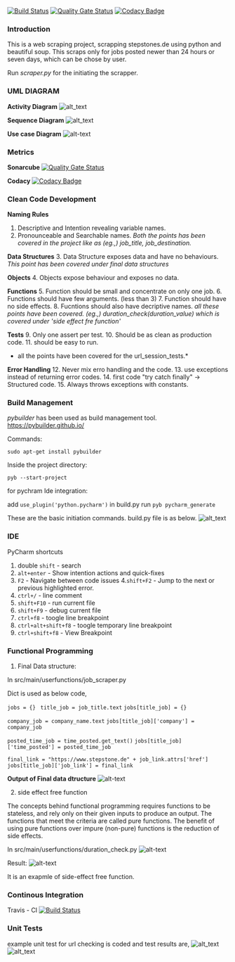 [![Build Status](https://travis-ci.org/iramshiv/ase_scraper.svg?branch=master)](https://travis-ci.org/iramshiv/ase_scraper)
[![Quality Gate Status](https://sonarcloud.io/api/project_badges/measure?project=iramshiv_ase_scraper&metric=alert_status)](https://sonarcloud.io/dashboard?id=iramshiv_ase_scraper)
[![Codacy Badge](https://api.codacy.com/project/badge/Grade/f83a1ffaa6964bfaa4d52be6cf2e1245)](https://www.codacy.com/manual/iramshiv/ase_scraper?utm_source=github.com&amp;utm_medium=referral&amp;utm_content=iramshiv/ase_scraper&amp;utm_campaign=Badge_Grade)

### Introduction
This is a web scraping project, scrapping stepstones.de using python and beautiful soup. This scraps only for jobs posted newer than 24 hours or seven days, which can be chose by user.

Run *scraper.py* for the initiating the scrapper.

### UML DIAGRAM

**Activity Diagram**
![alt_text](https://github.com/iramshiv/ase_scraping/blob/master/activity.jpg)

**Sequence Diagram**
![alt_text](https://github.com/iramshiv/ase_scraping/blob/master/Sequence.jpg)

**Use case Diagram**
![alt-text](https://github.com/iramshiv/ase_scraping/blob/master/usecase.jpg)

### Metrics
**Sonarcube**
[![Quality Gate Status](https://sonarcloud.io/api/project_badges/measure?project=iramshiv_ase_scraper&metric=alert_status)](https://sonarcloud.io/dashboard?id=iramshiv_ase_scraper)

**Codacy**
[![Codacy Badge](https://api.codacy.com/project/badge/Grade/f83a1ffaa6964bfaa4d52be6cf2e1245)](https://www.codacy.com/manual/iramshiv/ase_scraper?utm_source=github.com&amp;utm_medium=referral&amp;utm_content=iramshiv/ase_scraper&amp;utm_campaign=Badge_Grade)

### Clean Code Development

**Naming Rules**
1. Descriptive and Intention revealing variable names. 
2. Pronounceable and Searchable names.
*Both the points has been covered in the project like as (eg.,) job_title, job_destination.*

**Data Structures**
3. Data Structure exposes data and have no behaviours.
*This point has been covered under final data structures*

**Objects**
4. Objects expose behaviour and exposes no data.

**Functions**
5. Function should be small and concentrate on only one job.
6. Functions should have few arguments. (less than 3)
7. Function should have no side effects.
8. Fucntions should also have decriptive names.
*all these points have been covered. (eg.,) duration_check(duration_value) which is covered under 'side effect fre function'*

**Tests**
9. Only one assert per test.
10. Should be as clean as production code.
11. should be easy to run.
* all the points have been covered for the url_session_tests.*

**Error Handling**
12. Never mix erro handling and the code.
13. use exceptions instead of returning error codes.
14. first code "try catch finally" -> Structured code.
15. Always throws exceptions with constants.

### Build Management
*pybuilder* has been used as build management tool. <https://pybuilder.github.io/>

Commands:

```sudo apt-get install pybuilder```

Inside the project directory:

```pyb --start-project```

for pychram Ide integration: 

add ```use_plugin('python.pycharm')``` in build.py
run ```pyb pycharm_generate```

These are the basic initiation commands.
build.py file is as below.
![alt_text](https://github.com/iramshiv/ase_scraper/blob/master/images/pybuilder.jpg)

### IDE
PyCharm shortcuts

1. double ```shift``` -  search
2. ```alt+enter``` - Show intention actions and quick-fixes
3. ```F2``` - Navigate between code issues
4.```shift+F2``` - Jump to the next or previous highlighted error.
5. ```ctrl+/``` - line comment
6. ```shift+F10``` - run current file
7. ```shift+F9``` - debug current file
8. ```ctrl+f8``` - toogle line breakpoint
9. ```ctrl+alt+shift+f8``` - toogle temporary line breakpoint
10. ```ctrl+shift+f8``` - View Breakpoint

### Functional Programming

1. Final Data structure:

In src/main/userfunctions/job_scraper.py

Dict is used as below code,

```jobs = {} ```
```title_job = job_title.text```
```jobs[title_job] = {}```
    
 ```company_job = company_name.text```
 ```jobs[title_job]['company'] = company_job```
    
```posted_time_job = time_posted.get_text()```
```jobs[title_job]['time_posted'] = posted_time_job```
   
```final_link = "https://www.stepstone.de" + job_link.attrs['href']```
```jobs[title_job]['job_link'] = final_link```

**Output of Final data dtructure**
![alt-text](https://github.com/iramshiv/ase_scraping/blob/master/finalDS.jpg)

2. side effect free function

The concepts behind functional programming requires functions to be stateless, and rely only on their given inputs to produce an output. The functions that meet the criteria are called pure functions. The benefit of using pure functions over impure (non-pure) functions is the reduction of side effects.

In src/main/userfunctions/duration_check.py
![alt-text](https://github.com/iramshiv/ase_scraping/blob/master/freefunction.jpg)

Result:
![alt-text](https://github.com/iramshiv/ase_scraping/blob/master/resultfreefunction.jpg)

It is an exapmle of side-effect free function.

### Continous Integration
Travis - CI
[![Build Status](https://travis-ci.org/iramshiv/ase_scraper.svg?branch=master)](https://travis-ci.org/iramshiv/ase_scraper)

### Unit Tests

example unit test for url checking is coded and test results are,
![alt_text](https://github.com/iramshiv/ase_scraper/blob/master/images/pybuilder.jpg)
![alt_text](https://github.com/iramshiv/ase_scraper/blob/master/images/testresult.jpg)
